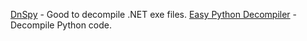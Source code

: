 [DnSpy](https://github.com/0xd4d/dnSpy) - Good to decompile .NET exe files.
[Easy Python Decompiler](https://sourceforge.net/projects/easypythondecompiler/) - Decompile Python code.
